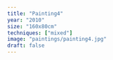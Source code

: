 ```yaml
---
title: "Painting4"
year: "2010"
size: "160x80cm"
techniques: ["mixed"]
image: "paintings/painting4.jpg"
draft: false
---
```

